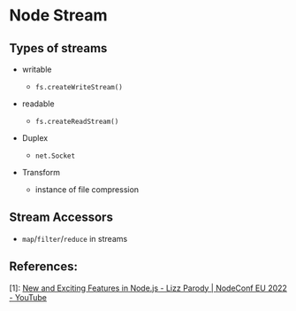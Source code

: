 # Node Stream

## Types of streams

- writable
  - `fs.createWriteStream()`

- readable
  - `fs.createReadStream()`

- Duplex
  - `net.Socket`

- Transform
  - instance of file compression

## Stream Accessors

- `map`/`filter`/`reduce` in streams

## References:

[1]: [New and Exciting Features in Node.js - Lizz Parody | NodeConf EU 2022 - YouTube](https://www.youtube.com/watch?v=HssUpyhdInU)